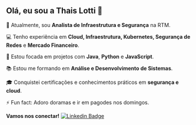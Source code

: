 ## Olá, eu sou a Thais Lotti 👋

🌱 Atualmente, sou **Analista de Infraestrutura e Segurança** na RTM.

💻 Tenho experiência em **Cloud, Infraestrutura, Kubernetes, Segurança de Redes** e **Mercado Financeiro**.

🔭 Estou focada em projetos com **Java**, **Python** e **JavaScript**.

📚 Estou me formando em **Análise e Desenvolvimento de Sistemas**.

🎓 Conquistei certificações e conhecimentos práticos em **segurança e cloud**.

⚡ Fun fact: Adoro doramas e ir em pagodes nos domingos.

**Vamos nos conectar!** [![Linkedin Badge](https://img.shields.io/badge/-Thais_Lotti-blue?style=flat-square&logo=Linkedin&logoColor=white&link=https://www.linkedin.com/in/thaislotti/)](https://www.linkedin.com/in/thaislotti/)
